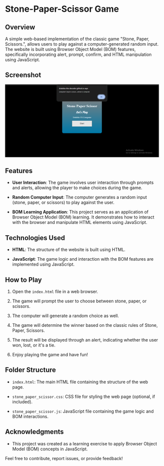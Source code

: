 # Stone-Paper-Scissor Game

## Overview

A simple web-based implementation of the classic game "Stone, Paper, Scissors.", allows users to play against a computer-generated random input. The website is built using Browser Object Model (BOM) features, specifically incorporating alert, prompt, confirm, and HTML manipulation using JavaScript.

## Screenshot
![Stone Paper Scissor](https://github.com/Draksha-the-decoder/Stone-Paper-Scissor/blob/main/StonePaperScissor.png)
## Features

- **User Interaction**: The game involves user interaction through prompts and alerts, allowing the player to make choices during the game.
  
- **Random Computer Input**: The computer generates a random input (stone, paper, or scissors) to play against the user.

- **BOM Learning Application**: This project serves as an application of Browser Object Model (BOM) learning. It demonstrates how to interact with the browser and manipulate HTML elements using JavaScript.

## Technologies Used

- **HTML**: The structure of the website is built using HTML.
  
- **JavaScript**: The game logic and interaction with the BOM features are implemented using JavaScript.

## How to Play

1. Open the `index.html` file in a web browser.
  
2. The game will prompt the user to choose between stone, paper, or scissors.

3. The computer will generate a random choice as well.

4. The game will determine the winner based on the classic rules of Stone, Paper, Scissors.

5. The result will be displayed through an alert, indicating whether the user won, lost, or it's a tie.

6. Enjoy playing the game and have fun!

## Folder Structure

- `index.html`: The main HTML file containing the structure of the web page.
  
- `stone_paper_scissor.css`: CSS file for styling the web page (optional, if included).

- `stone_paper_scissor.js`: JavaScript file containing the game logic and BOM interactions.

## Acknowledgments

- This project was created as a learning exercise to apply Browser Object Model (BOM) concepts in JavaScript.

Feel free to contribute, report issues, or provide feedback!

